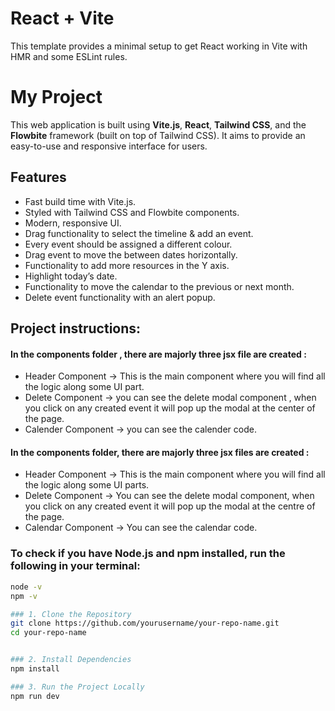 # React + Vite

This template provides a minimal setup to get React working in Vite with HMR and some ESLint rules.

# My Project

This web application is built using **Vite.js**, **React**, **Tailwind CSS**, and the **Flowbite** framework (built on top of Tailwind CSS). It aims to provide an easy-to-use and responsive interface for users.

## Features

- Fast build time with Vite.js.
- Styled with Tailwind CSS and Flowbite components.
- Modern, responsive UI.
- Drag functionality to select the timeline & add an event.
- Every event should be assigned a different colour.
- Drag event to move the between dates horizontally.
- Functionality to add more resources in the Y axis.
- Highlight today’s date.
- Functionality to move the calendar to the previous or next month.
- Delete event functionality with an alert popup.

## Project instructions: 

#### In the components folder , there are majorly three jsx file are created :
- Header Component -> This is the main component where you will find all the logic along some UI part.
- Delete Component -> you can see the delete modal component , when you click on any created event it will pop up the modal at the center of the page.
- Calender Component -> you can see the calender code.

#### In the components folder, there are majorly three jsx files are created :
- Header Component -> This is the main component where you will find all the logic along some UI parts.
- Delete Component -> You can see the delete modal component, when you click on any created event it will pop up the modal at the centre of the page.
- Calendar Component -> You can see the calendar code.

### To check if you have Node.js and npm installed, run the following in your terminal:

```bash
node -v
npm -v

### 1. Clone the Repository
git clone https://github.com/yourusername/your-repo-name.git
cd your-repo-name


### 2. Install Dependencies
npm install

### 3. Run the Project Locally
npm run dev






